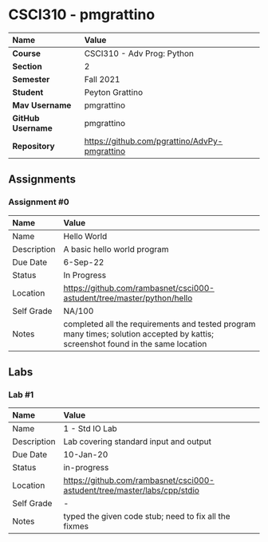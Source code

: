 # CSCI310 - pmgrattino

| Name                | Value                                         |
| :------------------ | :-------------------------------------------- |
| **Course**          | CSCI310 - Adv Prog: Python                    |
| **Section**         | 2                                             |
| **Semester**        | Fall 2021                                     |
| **Student**         | Peyton Grattino                               |
| **Mav Username**    | pmgrattino                                    |
| **GitHub Username** | pmgrattino                                    |
| **Repository**      | https://github.com/pgrattino/AdvPy-pmgrattino |

## Assignments

### Assignment #0

| Name        | Value                                                                                                                            |
| :---------- | :------------------------------------------------------------------------------------------------------------------------------- |
| Name        | Hello World                                                                                                                      |
| Description | A basic hello world program                                                                                                      |
| Due Date    | 6-Sep-22                                                                                                                         |
| Status      | In Progress                                                                                                                      |
| Location    | https://github.com/rambasnet/csci000-astudent/tree/master/python/hello                                                           |
| Self Grade  | NA/100                                                                                                                           |
| Notes       | completed all the requirements and tested program many times; solution accepted by kattis; screenshot found in the same location |

## Labs

### Lab #1

| Name        | Value                                                                    |
| :---------- | :----------------------------------------------------------------------- |
| Name        | 1 - Std IO Lab                                                           |
| Description | Lab covering standard input and output                                   |
| Due Date    | 10-Jan-20                                                                |
| Status      | in-progress                                                              |
| Location    | https://github.com/rambasnet/csci000-astudent/tree/master/labs/cpp/stdio |
| Self Grade  | -                                                                        |
| Notes       | typed the given code stub; need to fix all the fixmes                    |
